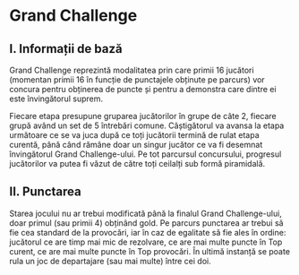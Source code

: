 Grand Challenge
===============

I. Informații de bază
---------------------

Grand Challenge reprezintă modalitatea prin care primii 16 jucători (momentan primii 16 în funcție de punctajele obținute pe parcurs) vor concura pentru obținerea de puncte și pentru a demonstra care dintre ei este învingătorul suprem. 

Fiecare etapa presupune gruparea jucătorilor în grupe de câte 2, fiecare grupă având un set de 5 întrebări comune. Câștigătorul va avansa la etapa următoare ce se va juca după ce toți jucătorii termină de rulat etapa curentă, până când rămâne doar un singur jucător ce va fi desemnat învingătorul Grand Challenge-ului. Pe tot parcursul concursului, progresul jucătorilor va putea fi văzut de către toți ceilalți sub formă piramidală.

II. Punctarea
-------------

Starea jocului nu ar trebui modificată până la finalul Grand Challenge-ului, doar primul (sau primii 4) obținând gold. Pe parcurs punctarea ar trebui să fie cea standard de la provocări, iar în caz de egalitate să fie ales în ordine: jucătorul ce are timp mai mic de rezolvare, ce are mai multe puncte în Top curent, ce are mai multe puncte în Top provocări. În ultimă instanță se poate rula un joc de departajare (sau mai multe) între cei doi.
